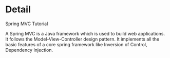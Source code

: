 # Detail

Spring MVC Tutorial

A Spring MVC is a Java framework which is used to build web applications. 
It follows the Model-View-Controller design pattern. 
It implements all the basic features of a core spring framework like Inversion of Control, Dependency Injection.
